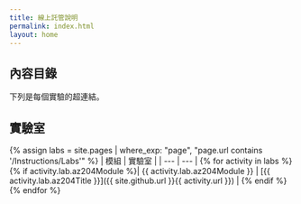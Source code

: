 ```yaml
---
title: 線上託管說明
permalink: index.html
layout: home
---
```


## 內容目錄

下列是每個實驗的超連結。

## 實驗室

{% assign labs = site.pages | where_exp: "page", "page.url contains '/Instructions/Labs'" %}
| 模組 | 實驗室 |
| --- | --- |
{% for activity in labs  %}{% if activity.lab.az204Module %}| {{ activity.lab.az204Module }} | [{{ activity.lab.az204Title }}]({{ site.github.url }}{{ activity.url }}) |
{% endif %}{% endfor %}

